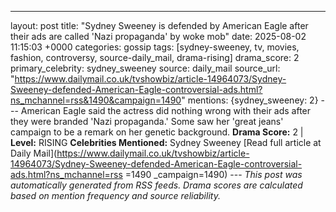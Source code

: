 ---
layout: post
title: "Sydney Sweeney is defended by American Eagle after their ads are called 'Nazi propaganda' by woke mob"
date: 2025-08-02 11:15:03 +0000
categories: gossip
tags: [sydney-sweeney, tv, movies, fashion, controversy, source-daily_mail, drama-rising]
drama_score: 2
primary_celebrity: sydney_sweeney
source: daily_mail
source_url: "https://www.dailymail.co.uk/tvshowbiz/article-14964073/Sydney-Sweeney-defended-American-Eagle-controversial-ads.html?ns_mchannel=rss&1490&campaign=1490"
mentions: {sydney_sweeney: 2} --- American Eagle said the actress did nothing wrong with their ads after they were branded 'Nazi propaganda.' Some saw her 'great jeans' campaign to be a remark on her genetic background. **Drama Score:** 2 | **Level:** RISING **Celebrities Mentioned:** Sydney Sweeney [Read full article at Daily Mail](https://www.dailymail.co.uk/tvshowbiz/article-14964073/Sydney-Sweeney-defended-American-Eagle-controversial-ads.html?ns_mchannel=rss =1490 _campaign=1490) --- *This post was automatically generated from RSS feeds. Drama scores are calculated based on mention frequency and source reliability.*